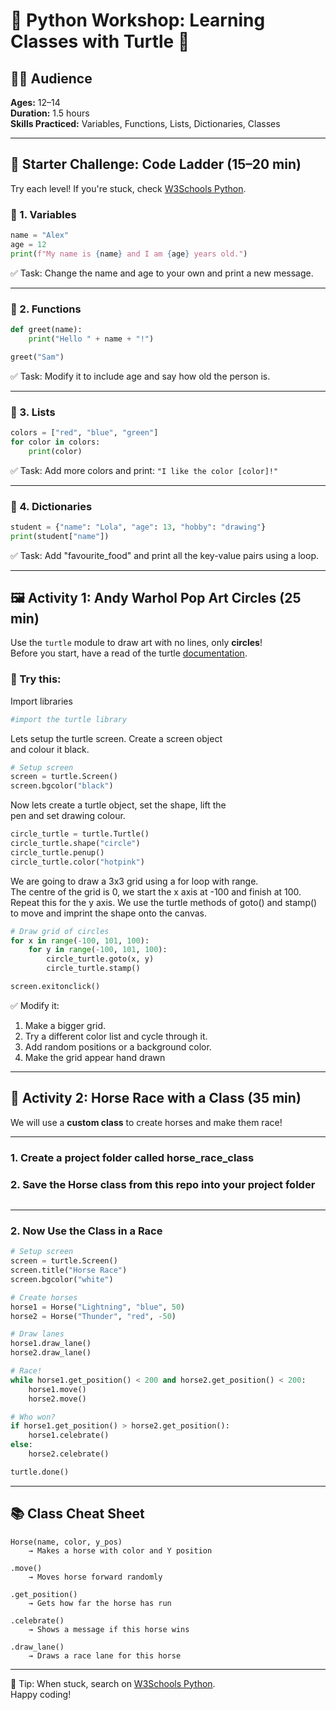 
# 🐍 Python Workshop: Learning Classes with Turtle 🐢

## 👩‍🏫 Audience
**Ages:** 12–14  
**Duration:** 1.5 hours  
**Skills Practiced:** Variables, Functions, Lists, Dictionaries, Classes  

---

## 🧠 Starter Challenge: Code Ladder (15–20 min)

Try each level! If you're stuck, check [W3Schools Python](https://www.w3schools.com/python/).

### 🔢 1. Variables
```python
name = "Alex"
age = 12
print(f"My name is {name} and I am {age} years old.")
```
✅ Task: Change the name and age to your own and print a new message.

---

### 🧮 2. Functions
```python
def greet(name):
    print("Hello " + name + "!")

greet("Sam")
```
✅ Task: Modify it to include age and say how old the person is.

---

### 🎨 3. Lists
```python
colors = ["red", "blue", "green"]
for color in colors:
    print(color)
```
✅ Task: Add more colors and print: `"I like the color [color]!"`

---

### 🧾 4. Dictionaries
```python
student = {"name": "Lola", "age": 13, "hobby": "drawing"}
print(student["name"])
```
✅ Task: Add "favourite_food" and print all the key-value pairs using a loop.

---

## 🖼️ Activity 1: Andy Warhol Pop Art Circles (25 min)

Use the `turtle` module to draw art with no lines, only **circles**!         
Before you start, have a read of the turtle [documentation](https://docs.python.org/3/library/turtle.html#methods-of-rawturtle-turtle-and-corresponding-functions).

### 🧪 Try this:

Import libraries
```python
#import the turtle library
```
Lets setup the turtle screen. Create a screen object    
and colour it black.
```python
# Setup screen
screen = turtle.Screen()
screen.bgcolor("black")
```

Now lets create a turtle object, set the shape, lift the    
pen and set drawing colour.
```python
circle_turtle = turtle.Turtle()
circle_turtle.shape("circle")
circle_turtle.penup()
circle_turtle.color("hotpink")
```

We are going to draw a 3x3 grid using a for loop with range.     
The centre of the grid is 0, we start the x axis at -100 and finish at 100.       
Repeat this for the y axis. We use the turtle methods of goto() and stamp()     
to move and imprint the shape onto the canvas. 
```python
# Draw grid of circles
for x in range(-100, 101, 100):
    for y in range(-100, 101, 100):
        circle_turtle.goto(x, y)
        circle_turtle.stamp()

screen.exitonclick()
```

✅ Modify it:
1. Make a bigger grid.
2. Try a different color list and cycle through it.
3. Add random positions or a background color.
4. Make the grid appear hand drawn

---

## 🐎 Activity 2: Horse Race with a Class (35 min)

We will use a **custom class** to create horses and make them race!

---

### 1. Create a project folder called horse_race_class

### 2. Save the Horse class from this repo into your project folder

```python

```

---

### 2. Now Use the Class in a Race

```python
# Setup screen
screen = turtle.Screen()
screen.title("Horse Race")
screen.bgcolor("white")

# Create horses
horse1 = Horse("Lightning", "blue", 50)
horse2 = Horse("Thunder", "red", -50)

# Draw lanes
horse1.draw_lane()
horse2.draw_lane()

# Race!
while horse1.get_position() < 200 and horse2.get_position() < 200:
    horse1.move()
    horse2.move()

# Who won?
if horse1.get_position() > horse2.get_position():
    horse1.celebrate()
else:
    horse2.celebrate()

turtle.done()
```

---

## 📚 Class Cheat Sheet

```
Horse(name, color, y_pos)
    → Makes a horse with color and Y position

.move()
    → Moves horse forward randomly

.get_position()
    → Gets how far the horse has run

.celebrate()
    → Shows a message if this horse wins

.draw_lane()
    → Draws a race lane for this horse
```

---

🎯 Tip: When stuck, search on [W3Schools Python](https://www.w3schools.com/python/).  
Happy coding!
